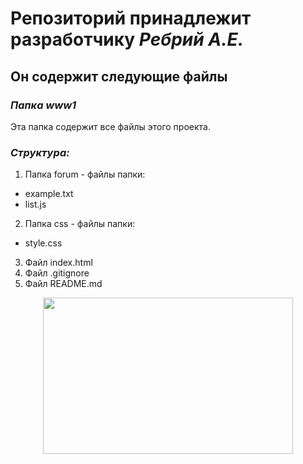 # Репозиторий принадлежит разработчику ***Ребрий А.Е.***
## Он содержит следующие файлы
### *Папка www1*
Эта папка содержит все файлы этого проекта.
### *Структура:*
1. Папка forum - файлы папки:
  - example.txt
  - list.js
2. Папка css - файлы папки:
  - style.css
3. Файл index.html
4. Файл .gitignore
5. Файл README.md

<p align="center">
  <img width="400" height="250" src="https://github.com/Alice1804/GitHub_project/www1/master/picture/capibara.png">
</p>




